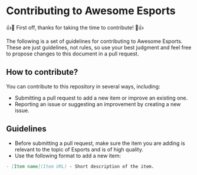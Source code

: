 # Contributing to Awesome Esports

:+1::tada: First off, thanks for taking the time to contribute! :tada::+1:

The following is a set of guidelines for contributing to Awesome Esports. These are just guidelines, not rules, so use your best judgment and feel free to propose changes to this document in a pull request.

## How to contribute?

You can contribute to this repository in several ways, including:

- Submitting a pull request to add a new item or improve an existing one.
- Reporting an issue or suggesting an improvement by creating a new issue.

## Guidelines

- Before submitting a pull request, make sure the item you are adding is relevant to the topic of Esports and is of high quality.
- Use the following format to add a new item:

```md
- [Item name](Item URL) - Short description of the item.
